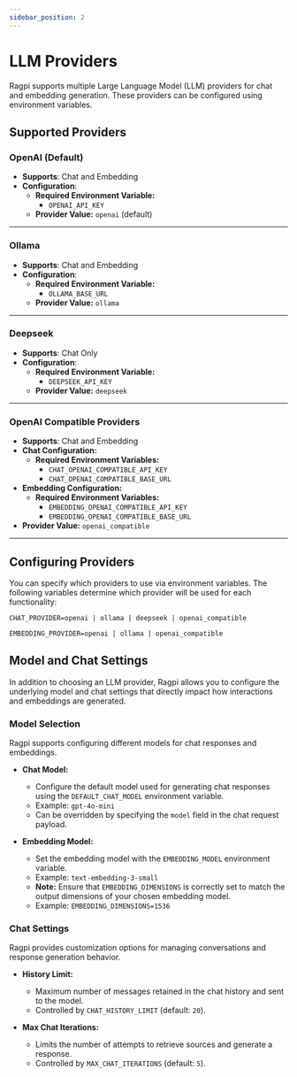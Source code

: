 ```yaml
---
sidebar_position: 2
---
```


# LLM Providers

Ragpi supports multiple Large Language Model (LLM) providers for chat and embedding generation. These providers can be configured using environment variables.

## Supported Providers

### OpenAI (Default)

- **Supports**: Chat and Embedding
- **Configuration**:
  - **Required Environment Variable:**
    - `OPENAI_API_KEY`
  - **Provider Value:** `openai` (default)

---

### Ollama

- **Supports**: Chat and Embedding
- **Configuration**:
  - **Required Environment Variable:**
    - `OLLAMA_BASE_URL`
  - **Provider Value:** `ollama`

---

### Deepseek

- **Supports**: Chat Only
- **Configuration**:
  - **Required Environment Variable:**
    - `DEEPSEEK_API_KEY`
  - **Provider Value:** `deepseek`

---

### OpenAI Compatible Providers

- **Supports**: Chat and Embedding
- **Chat Configuration:**
  - **Required Environment Variables:**
    - `CHAT_OPENAI_COMPATIBLE_API_KEY`
    - `CHAT_OPENAI_COMPATIBLE_BASE_URL`
- **Embedding Configuration:**
  - **Required Environment Variables:**
    - `EMBEDDING_OPENAI_COMPATIBLE_API_KEY`
    - `EMBEDDING_OPENAI_COMPATIBLE_BASE_URL`
- **Provider Value:** `openai_compatible`

---

## Configuring Providers

You can specify which providers to use via environment variables. The following variables determine which provider will be used for each functionality:

```env
CHAT_PROVIDER=openai | ollama | deepseek | openai_compatible

EMBEDDING_PROVIDER=openai | ollama | openai_compatible
```

## Model and Chat Settings

In addition to choosing an LLM provider, Ragpi allows you to configure the underlying model and chat settings that directly impact how interactions and embeddings are generated.

### Model Selection

Ragpi supports configuring different models for chat responses and embeddings.

- **Chat Model:**

  - Configure the default model used for generating chat responses using the `DEFAULT_CHAT_MODEL` environment variable.
  - Example: `gpt-4o-mini`
  - Can be overridden by specifying the `model` field in the chat request payload.

- **Embedding Model:**
  - Set the embedding model with the `EMBEDDING_MODEL` environment variable.
  - Example: `text-embedding-3-small`
  - **Note:** Ensure that `EMBEDDING_DIMENSIONS` is correctly set to match the output dimensions of your chosen embedding model.
  - Example: `EMBEDDING_DIMENSIONS=1536`

### Chat Settings

Ragpi provides customization options for managing conversations and response generation behavior.

- **History Limit:**

  - Maximum number of messages retained in the chat history and sent to the model.
  - Controlled by `CHAT_HISTORY_LIMIT` (default: `20`).

- **Max Chat Iterations:**
  - Limits the number of attempts to retrieve sources and generate a response.
  - Controlled by `MAX_CHAT_ITERATIONS` (default: `5`).
